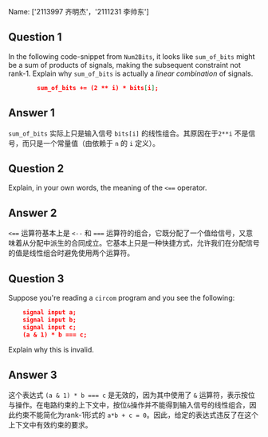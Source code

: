 Name: ['2113997 齐明杰'，'2111231 李帅东']

## Question 1

In the following code-snippet from `Num2Bits`, it looks like `sum_of_bits`
might be a sum of products of signals, making the subsequent constraint not
rank-1. Explain why `sum_of_bits` is actually a _linear combination_ of
signals.

```json
        sum_of_bits += (2 ** i) * bits[i];
```

## Answer 1

 `sum_of_bits` 实际上只是输入信号 `bits[i]` 的线性组合。其原因在于`2**i` 不是信号，而只是一个常量值（由依赖于 `n` 的 `i` 定义）。

## Question 2

Explain, in your own words, the meaning of the `<==` operator.

## Answer 2

`<==` 运算符基本上是 `<--` 和 `===` 运算符的组合，它既分配了一个值给信号，又意味着从分配中派生的合同成立。它基本上只是一种快捷方式，允许我们在分配信号的值是线性组合时避免使用两个运算符。


## Question 3

Suppose you're reading a `circom` program and you see the following:

```json
    signal input a;
    signal input b;
    signal input c;
    (a & 1) * b === c;
```

Explain why this is invalid.

## Answer 3

这个表达式 `(a & 1) * b === c` 是无效的，因为其中使用了 `&` 运算符，表示按位与操作。在电路约束的上下文中，按位`&`操作并不能得到输入信号的线性组合，因此约束不能简化为rank-1形式的 `a*b + c = 0`。因此，给定的表达式违反了在这个上下文中有效约束的要求。

